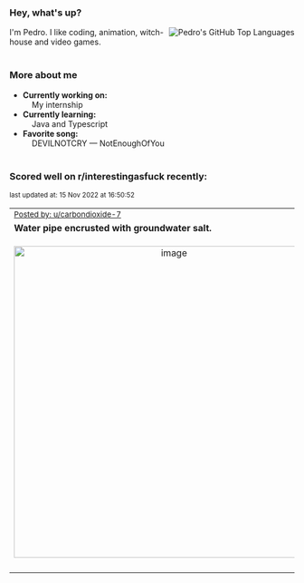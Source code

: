### Hey, what's up?
<img align="right" alt="Pedro's GitHub Top Languages" src="https://github-readme-stats.vercel.app/api/top-langs/?username=PedrosUsername&exclude_repo=HW2&layout=compact" />

I'm Pedro. I like coding, animation, witch-house and video games.<br><br>

### More about me
- **Currently working on:**  
&nbsp;&nbsp;&nbsp;&nbsp;My internship
- **Currently learning:**  
&nbsp;&nbsp;&nbsp;&nbsp;Java and Typescript
- **Favorite song:**  
&nbsp;&nbsp;&nbsp;&nbsp;DEVILNOTCRY — NotEnoughOfYou<br><br>

### Scored well on r/interestingasfuck recently:

<p align="left"><sub>last updated at: 15 Nov 2022 at 16:50:52</sub></p>

|   |
| --- |
| <sub>[Posted by: u/carbondioxide-7][source]</sub> |
| **Water pipe encrusted with groundwater salt.** | 
|<p align="center"> <img alt="image" src="https://i.redd.it/xzdbpz3jqyz91.jpg" width="550" /> </p>|
|   |

  



  
  
  
[linkedin]: https://linkedin.com/in/pedro-h-r-gomes-8a487b14a/
[gmail]: mailto:pilique11@gmail.com
[source]: https://reddit.com/r/interestingasfuck/comments/yuzzr8/water_pipe_encrusted_with_groundwater_salt/
[redditAPI]: https://www.reddit.com/dev/api/